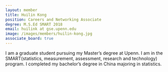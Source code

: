 ```yaml
---
layout: member
title: Huilin Kong
position: Careers and Networking Associate
degree: M.S.Ed SMART 2018
email: huilink at gse.upenn.edu
image: /images/members/huilin-kong.jpg
associate_board: true
---
```


I am a graduate student pursuing my Master’s degree at Upenn. I am in the SMART(statistics, measurement, assessment, research
and technology) program. I completed my bachelor’s degree in China majoring in statistics.

